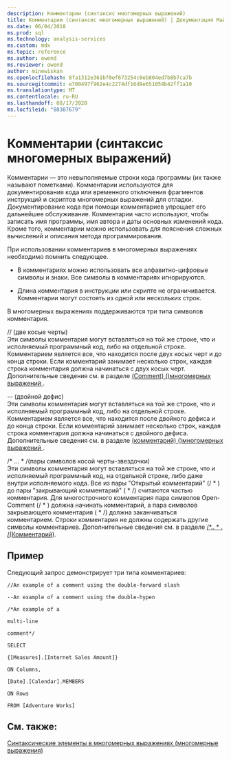 ```yaml
---
description: Комментарии (синтаксис многомерных выражений)
title: Комментарии (синтаксис многомерных выражений) | Документация Майкрософт
ms.date: 06/04/2018
ms.prod: sql
ms.technology: analysis-services
ms.custom: mdx
ms.topic: reference
ms.author: owend
ms.reviewer: owend
author: minewiskan
ms.openlocfilehash: 8fa1312e361bf0ef673254c0eb804ed7b8b7ca7b
ms.sourcegitcommit: e700497f962e4c2274df16d9e651059b42ff1a10
ms.translationtype: MT
ms.contentlocale: ru-RU
ms.lasthandoff: 08/17/2020
ms.locfileid: "88387679"
---
```

# <a name="comments-mdx-syntax"></a>Комментарии (синтаксис многомерных выражений)


  Комментарии — это невыполняемые строки кода программы (их также называют пометками). Комментарии используются для документирования кода или временного отключения фрагментов инструкций и скриптов многомерных выражений для отладки. Документирование кода при помощи комментариев упрощает его дальнейшее обслуживание. Комментарии часто используют, чтобы записать имя программы, имя автора и даты основных изменений кода. Кроме того, комментарии можно использовать для пояснения сложных вычислений и описания метода программирования.  
  
 При использовании комментариев в многомерных выражениях необходимо помнить следующее.  
  
-   В комментариях можно использовать все алфавитно-цифровые символы и знаки.  Все символы в комментариях игнорируются.  
  
-   Длина комментария в инструкции или скрипте не ограничивается. Комментарии могут состоять из одной или нескольких строк.  
  
 В многомерных выражениях поддерживаются три типа символов комментария.  
  
 // (две косые черты)  
 Эти символы комментария могут вставляться на той же строке, что и исполняемый программный код, либо на отдельной строке. Комментарием является все, что находится после двух косых черт и до конца строки. Если комментарий занимает несколько строк, каждая строка комментария должна начинаться с двух косых черт. Дополнительные сведения см. в разделе [&#40;Comment&#41; &#40;&#41;многомерных выражений ](../mdx/comment-mdx-double-slash.md).  
  
 -- (двойной дефис)  
 Эти символы комментария могут вставляться на той же строке, что и исполняемый программный код, либо на отдельной строке. Комментарием является все, что находится после двойного дефиса и до конца строки. Если комментарий занимает несколько строк, каждая строка комментария должна начинаться с двойного дефиса. Дополнительные сведения см. в разделе [&#40;комментарий&#41; &#40;&#41;многомерных выражений ](../mdx/comment-mdx-operator-reference.md).  
  
 /* ... \* /(пары символов косой черты-звездочки)  
 Эти символы комментария могут вставляться на той же строке, что и исполняемый программный код, на отдельной строке, либо даже внутри исполняемого кода. Все из пары "Открытый комментарий" (/ \* ) до пары "закрывающий комментарий" ( \* /) считаются частью комментария. Для многострочного комментария пара символов Open-Comment (/ \* ) должна начинать комментарий, а пара символов закрывающего комментария ( \* /) должна заканчиваться комментарием. Строки комментария не должны содержать другие символы комментариев. Дополнительные сведения см. в разделе [/*.. \* . /(Комментарий)](../mdx/comment-mdx.md).  
  
## <a name="example"></a>Пример  
 Следующий запрос демонстрирует три типа комментариев:  
  
 `//An example of a comment using the double-forward slash`  
  
 `--An example of a comment using the double-hypen`  
  
 `/*An example of a`  
  
 `multi-line`  
  
 `comment*/`  
  
 `SELECT`  
  
 `{[Measures].[Internet Sales Amount]}`  
  
 `ON Columns,`  
  
 `[Date].[Calendar].MEMBERS`  
  
 `ON Rows`  
  
 `FROM [Adventure Works]`  
  
## <a name="see-also"></a>См. также:  
 [Синтаксические элементы в многомерных выражениях (многомерные выражения)](../mdx/mdx-syntax-elements-mdx.md)  
  
  
